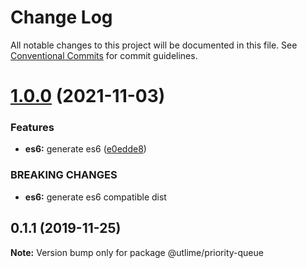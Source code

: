 # Change Log

All notable changes to this project will be documented in this file.
See [Conventional Commits](https://conventionalcommits.org) for commit guidelines.

# [1.0.0](https://github.com/utlime/structures/tree/master/packages/priority-queue/compare/@utlime/priority-queue@0.1.1...@utlime/priority-queue@1.0.0) (2021-11-03)


### Features

* **es6:** generate es6 ([e0edde8](https://github.com/utlime/structures/tree/master/packages/priority-queue/commit/e0edde81649d5dc1e834db014b694343b2983d39))


### BREAKING CHANGES

* **es6:** generate es6 compatible dist





## 0.1.1 (2019-11-25)

**Note:** Version bump only for package @utlime/priority-queue
